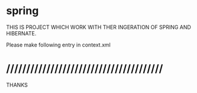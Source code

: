 spring
======

THIS IS PROJECT WHICH WORK WITH THER INGERATION OF SPRING AND HIBERNATE.

Please make following entry in context.xml

///////////////////////////////////////
==============================================
 <Resource name="jdbc/mysql" auth="Container" type="javax.sql.DataSource" 
	driverClassName="com.mysql.jdbc.Driver" factory="org.apache.tomcat.jdbc.pool.DataSourceFactory"
	url="jdbc:mysql://localhost/spring" username="root" password="root"
	validationQuery="select 1 from dual" maxActive="30"
	maxIdle="10" minIdle="5" initialSize="10" />

THANKS

